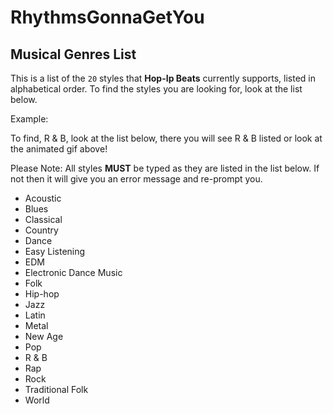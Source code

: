 # RhythmsGonnaGetYou

## Musical Genres List

This is a list of the `20` styles that **Hop-Ip Beats** currently supports, listed in alphabetical order. To find the styles you are looking for, look at the list below.

Example:

<!-- ![image of Finding Bahamas](./example.gif) -->

To find, R & B, look at the list below, there you will see R & B listed or look at the animated gif above!

Please Note: All styles **MUST** be typed as they are listed in the list below. If not then it will give you an error message and re-prompt you.

- Acoustic
- Blues
- Classical
- Country
- Dance
- Easy Listening
- EDM
- Electronic Dance Music
- Folk
- Hip-hop
- Jazz
- Latin
- Metal
- New Age
- Pop
- R & B
- Rap
- Rock
- Traditional Folk
- World
